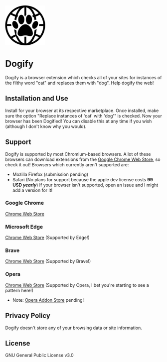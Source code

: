 ![Dogify icon](/src/chrome/dogify/img/dogify128.png "Help Dogify the web!")
# Dogify
Dogify is a browser extension which checks all of your sites for instances of the filthy word "cat" and replaces them with "dog". Help dogify the web!
## Installation and Use
Install for your browser at its respective marketplace. Once installed, make sure the option "Replace instances of 'cat' with 'dog'" is checked. Now your browser has been Dogified! You can disable this at any time if you wish (although I don't know why you would).
## Support
Dogify is supported by most Chromium-based browsers. A lot of these browsers can download extensions from the [Google Chrome Web Store](https://chrome.google.com/webstore/category/extensions), so check it out!
Browsers which currently aren't supported are:
 - Mozilla Firefox (submission pending)
 - Safari (No plans for support because the apple dev license costs **99 USD *yearly***)
If your browser isn't supported, open an issue and I might add a version for it!
### Google Chrome
[Chrome Web Store](https://chrome.google.com/webstore/detail/dogify/llakkjnncigicdjicpldakfjbafjlgof)
### Microsoft Edge 
[Chrome Web Store](https://chrome.google.com/webstore/detail/dogify/llakkjnncigicdjicpldakfjbafjlgof) (Supported by Edge!)
### Brave
[Chrome Web Store](https://chrome.google.com/webstore/detail/dogify/llakkjnncigicdjicpldakfjbafjlgof) (Supported by Brave!)
### Opera
[Chrome Web Store](https://chrome.google.com/webstore/detail/dogify/llakkjnncigicdjicpldakfjbafjlgof) (Supported by Opera, I bet you're starting to see a pattern here!)
- Note: [Opera Addon Store](https://addons.opera.com) pending!
## Privacy Policy
Dogify doesn't store any of your browsing data or site information. 
## License
GNU General Public License v3.0

